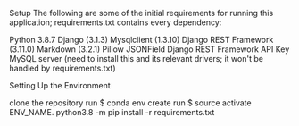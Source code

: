 Setup
The following are some of the initial requirements for running this application; requirements.txt contains every dependency:

Python 3.8.7
Django (3.1.3)
Mysqlclient (1.3.10)
Django REST Framework (3.11.0)
Markdown (3.2.1)
Pillow
JSONField
Django REST Framework API Key
MySQL server (need to install this and its relevant drivers; it won't be handled by requirements.txt)


Setting Up the Environment

clone the repository
run $ conda env create
run $ source activate ENV_NAME.
python3.8 -m pip install -r requirements.txt
